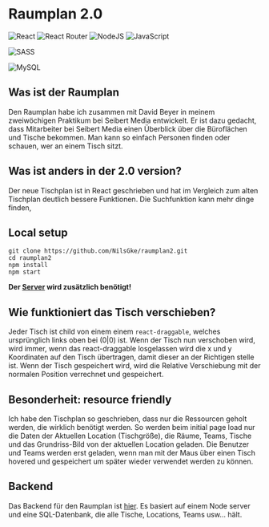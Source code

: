 # Raumplan 2.0
![React](https://img.shields.io/badge/react-%2320232a.svg?style=for-the-badge&logo=react&logoColor=%2361DAFB)
![React Router](https://img.shields.io/badge/React_Router-CA4245?style=for-the-badge&logo=react-router&logoColor=white)
![NodeJS](https://img.shields.io/badge/node.js-6DA55F?style=for-the-badge&logo=node.js&logoColor=white)
![JavaScript](https://img.shields.io/badge/javascript-%23323330.svg?style=for-the-badge&logo=javascript&logoColor=%23F7DF1E)

![SASS](https://img.shields.io/badge/SASS-hotpink.svg?style=for-the-badge&logo=SASS&logoColor=white)

![MySQL](https://img.shields.io/badge/mysql-%2300f.svg?style=for-the-badge&logo=mysql&logoColor=white)

## Was ist der Raumplan

Den Raumplan habe ich zusammen mit David Beyer in meinem zweiwöchigen Praktikum bei Seibert Media entwickelt. Er ist dazu gedacht, dass Mitarbeiter bei Seibert Media einen Überblick über die Büroflächen und Tische bekommen. Man kann so einfach Personen finden oder schauen, wer an einem Tisch sitzt.

## Was ist anders in der 2.0 version?

Der neue Tischplan ist in React geschrieben und hat im Vergleich zum alten Tischplan deutlich bessere Funktionen. Die Suchfunktion kann mehr dinge finden,

## Local setup

```
git clone https://github.com/NilsGke/raumplan2.git
cd raumplan2
npm install
npm start
```
**Der [Server](https://github.com/NilsGke/raumplan2server) wird zusätzlich benötigt!**

## Wie funktioniert das Tisch verschieben?

Jeder Tisch ist child von einem einem `react-draggable`, welches ursprünglich links oben bei (0|0) ist. Wenn der Tisch nun verschoben wird, wird immer, wenn das react-draggable losgelassen wird die x und y Koordinaten auf den Tisch übertragen, damit dieser an der Richtigen stelle ist. Wenn der Tisch gespeichert wird, wird die Relative Verschiebung mit der normalen Position verrechnet und gespeichert.

## Besonderheit: resource friendly

Ich habe den Tischplan so geschrieben, dass nur die Ressourcen geholt werden, die wirklich benötigt werden. So werden beim initial page load nur die Daten der Aktuellen Location (Tischgröße), die Räume, Teams, Tische und das Grundriss-Bild von der aktuellen Location geladen. Die Benutzer und Teams werden erst geladen, wenn man mit der Maus über einen Tisch hovered und gespeichert um später wieder verwendet werden zu können.

## Backend

Das Backend für den Raumplan ist [hier](https://github.com/NilsGke/raumplan2Server). Es basiert auf einem Node server und eine SQL-Datenbank, die alle Tische, Locations, Teams usw... hält.
